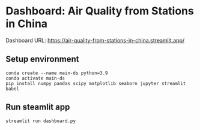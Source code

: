 # Dashboard: Air Quality from Stations in China

Dashboard URL: https://air-quality-from-stations-in-china.streamlit.app/

## Setup environment
```
conda create --name main-ds python=3.9
conda activate main-ds
pip install numpy pandas scipy matplotlib seaborn jupyter streamlit babel
```

## Run steamlit app
```
streamlit run dashboard.py
